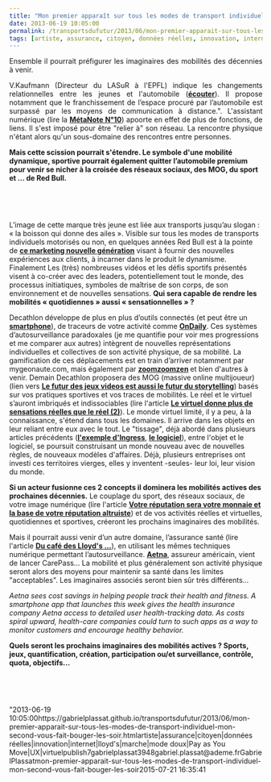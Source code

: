 ```yaml
---
title: "Mon premier apparaît sur tous les modes de transport individuel, mon second vous fait bouger les soirs et les Week-end"
date: 2013-06-19 10:05:00
permalink: /transportsdufutur/2013/06/mon-premier-apparait-sur-tous-les-modes-de-transport-individuel-mon-second-vous-fait-bouger-les-soir.html
tags: [artiste, assurance, citoyen, données réelles, innovation, internet, lloyd's, marche, mode doux, Pay as You Move, UX, virtuel]
---
```


<p style="text-align: justify">Ensemble il pourrait préfigurer les imaginaires des mobilités des décennies à venir.</p> <p style="text-align: justify">V.Kaufmann (Directeur du LASuR à l'EPFL) indique les changements relationnelles entre les jeunes et l'automobile (<strong><a href="http://fr.forumviesmobiles.org/60sec/2013/06/18/smartphone-ou-voiture-jeunes-ont-choisi-926" target="_blank">écouter</a></strong>). Il propose notamment que le franchissement de l’espace procuré par l’automobile est surpassé par les moyens de communication à distance.". L'assistant numérique (lire la <strong><a href="https://gabrielplassat.github.io/transportsdufutur/2010/11/metanote-tdf-10-nous-etions-nous-sommes-et-nous-serons-des-cyborgs-lassistant-personnel-de-mobilite.html"" target=""_blank"">MétaNote N°10</a></strong>) apoorte en effet de plus de fonctions, de liens. Il s'est imposé pour être "relier à" son réseau. La rencontre physique n'étant alors qu'un sous-domaine des rencontres entre personnes.</p> <p style=""text-align: justify""><strong>Mais cette scission pourrait s'étendre. Le symbole d'une mobilité dynamique, sportive pourrait également quitter l’automobile premium pour venir se nicher à la croisée des réseaux sociaux, des MOG, du sport et … de Red Bull.</strong></p> <p style=""text-align: justify""><strong> </strong></p>  <!--more-->  <br /> <p style=""text-align: justify""> <a class=""asset-img-link"" href="https://gabrielplassat.github.io/transportsdufutur/wp-content/uploads/sites/6/old/6a0120a66d2ad4970b01901d88313e970b-pi.jpg""><img alt=""Redbull"" border=""0"" class=""asset  asset-image at-xid-6a0120a66d2ad4970b01901d88313e970b image-full"" src=""/wp-content/uploads/sites/6/old/6a0120a66d2ad4970b01901d88313e970b-800wi.jpg"" title=""Redbull"" /></a><br /><br /></p> <p style=""text-align: justify"">L’image de cette marque très jeune est liée aux transports jusqu’au slogan : « la boisson qui donne des ailes ». Visible sur tous les modes de transports individuels motorisés ou non, en quelques années Red Bull est à la pointe de <a href=""http://www.huffingtonpost.com/2012/10/15/red-bull-stratos-marketing_n_1966852.html""><strong>ce marketing nouvelle génération</strong></a> visant à fournir des nouvelles expériences aux clients, à incarner dans le produit le dynamisme. Finalement Les (très) nombreuses vidéos et les défis sportifs présentés visent à co-créer avec des leaders, potentiellement tout le monde, des processus initiatiques, symboles de maîtrise de son corps, de son environnement et de nouvelles sensations. <strong>Qui sera capable de rendre les mobilités « quotidiennes » aussi « sensationnelles » ?</strong></p> <p style=""text-align: justify"">Decathlon développe de plus en plus d’outils connectés (et peut être un <a href=""http://www.usine-digitale.fr/article/bientot-un-smartphone-et-une-tablette-signes-quechua.N199195""><strong>smartphone</strong></a>), de traceurs de votre activité comme <a href=""http://www.geonaute.com/ondaily/""><strong>OnDaily</strong></a>. Ces systèmes d’autosurveillance paradoxales (je me quantifie pour voir mes progressions et me comparer aux autres) intègrent de nouvelles représentations individuelles et collectives de son activité physique, de sa mobilité. La gamification de ces déplacements est en train d’arriver notamment par mygeonaute.com, mais également par <strong><a href=""http://www.clubic.com/application-mobile/actualite-565432-joul-reinvente-geolocalisation-partagee-services-zoomzoom.html"" target=""_blank"">zoomzoomzen</a> </strong>et bien d'autres à venir. Demain Decathlon proposera des MOG (massive online multijoueur) (lien vers <a href=""http://www.forbes.com/sites/jordanshapiro/2013/06/17/the-future-of-video-games-is-also-the-future-of-storytelling/?utm_campaign=techtwittersf&utm_source=twitter&utm_medium=social""><strong>Le futur des jeux videos est aussi le futur du storytelling</strong></a>) basés sur vos pratiques sportives et vos traces de mobilités. Le réel et le virtuel s’auront imbriqués et indissociables (lire l'article <strong><a href="https://gabrielplassat.github.io/transportsdufutur/2010/12/le-virtuel-donnera-plus-de-sensations-reelles-que-le-reel-2.html"" target=""_blank"">Le virtuel donne plus de sensations réelles que le réel (2)</a></strong>). Le monde virtuel limité, il y a peu, à la connaissance, s'étend dans tous les domaines. Il arrive dans les objets en leur reliant entre eux avec le tout. Le "tissage", déjà abordé dans plusieurs articles précédents (<strong><a href="https://gabrielplassat.github.io/transportsdufutur/2012/11/ibm-dans-son-dernier-executive-report-tranforming-retail-engaging-customers-through-information-influencers-and-interacti.html"" target=""_blank"">l'exemple d'Ingress</a></strong>, <strong><a href="https://gabrielplassat.github.io/transportsdufutur/2012/11/le-logiciel-devore-le-monde-quand-les-codes-dominent-les-objets.html"" target=""_blank"">le logiciel</a></strong>), entre l'objet et le logiciel, se poursuit construisant un monde nouveau avec de nouvelles règles, de nouveaux modèles d'affaires. Déjà, plusieurs entreprises ont investi ces territoires vierges, elles y inventent -seules- leur loi, leur vision du monde.</p> <p style=""text-align: justify""><strong>Si un acteur fusionne ces 2 concepts il dominera les mobilités actives des prochaines décennies.</strong> Le couplage du sport, des réseaux sociaux, de votre image numérique (lire l'article <strong><a href="https://gabrielplassat.github.io/transportsdufutur/2013/04/votre-reputation-numerique-sera-votre-monnaie-et-la-base-de-votre-implication-altruiste.html"" target=""_blank"">Votre réputation sera votre monnaie et la base de votre réputation altruiste</a></strong>) et de vos activités réelles et virtuelles, quotidiennes et sportives, créeront les prochains imaginaires des mobilités. </p> <p style=""text-align: justify"">Mais il pourrait aussi venir d’un autre domaine, l’assurance santé (lire l'article <strong><a href="https://gabrielplassat.github.io/transportsdufutur/2009/12/du-cafe-des-lloyds-aux-gpsgprs-les-assureurs-permettent-de-nouveaux-usages.html"" target=""_blank"">Du café des Lloyd's ...</a></strong>), en utilisant les mêmes techniques numérique permettant l’autosurveillance. <strong><a href=""http://medcitynews.com/2013/06/did-you-exercise-today-aetna-can-tell-with-smartphone-app/"" target=""_blank"">Aetna</a></strong>, assureur américain, vient de lancer CarePass... La mobilité et plus généralement son activité physique seront alors des moyens pour maintenir sa santé dans les limites "acceptables". Les imaginaires associés seront bien sûr très différents...</p> <p style=""padding-left: 30pxtext-align: justify""><em>Aetna sees cost savings in helping people track their health and fitness. A smartphone app that launches this week gives the health insurance company Aetna access to detailed user health-tracking data. As costs spiral upward, health-care companies could turn to such apps as a way to monitor customers and encourage healthy behavior.</em></p> <strong>Quels seront les prochains imaginaires des mobilités actives ? Sports, jeux, quantification, création, participation ou/et surveillance, contrôle, quota, objectifs...</strong><br /> <p> </p> <p> </p>"2013-06-19 10:05:00https://gabrielplassat.github.io/transportsdufutur/2013/06/mon-premier-apparait-sur-tous-les-modes-de-transport-individuel-mon-second-vous-fait-bouger-les-soir.htmlartiste|assurance|citoyen|données réelles|innovation|internet|lloyd's|marche|mode doux|Pay as You Move|UX|virtuelpublish7gabrielplassat3948gabriel.plassat@ademe.frGabrielPlassatmon-premier-apparait-sur-tous-les-modes-de-transport-individuel-mon-second-vous-fait-bouger-les-soir2015-07-21 16:35:41
